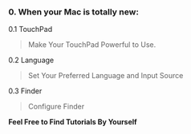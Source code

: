 ### 0. When your Mac is totally new:

0.1 TouchPad
> Make Your TouchPad Powerful to Use.

0.2 Language
> Set Your Preferred Language and Input Source

0.3 Finder
> Configure Finder

__Feel Free to Find Tutorials By Yourself__
